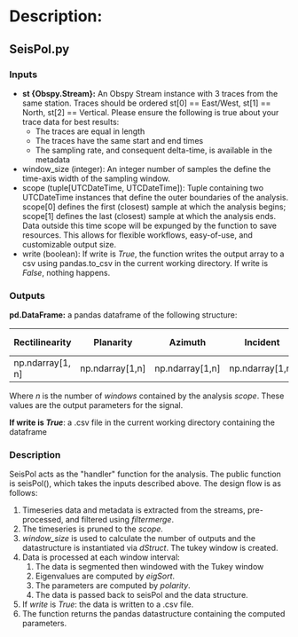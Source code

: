 # Description:

## SeisPol.py
### Inputs
- **st {Obspy.Stream}:** An Obspy Stream instance with 3 traces from the same station. Traces should be ordered st[0] == East/West, st[1] == North, st[2] == Vertical. Please ensure the following is true about your trace data for best results:
	- The traces are equal in length
	- The traces have the same start and end times
	- The sampling rate, and consequent delta-time, is available in the metadata
- window_size (integer): An integer number of samples the define the time-axis width of the sampling window.
- scope (tuple[UTCDateTime, UTCDateTime]): Tuple containing two UTCDateTime instances that define the outer boundaries of the analysis. scope[0] defines the first (closest) sample at which the analysis begins; scope[1] defines the last (closest) sample at which the analysis ends. Data outside this time scope will be expunged by the function to save resources. This allows for flexible workflows, easy-of-use, and customizable output size.
- write (boolean): If write is *True*, the function writes the output array to a csv using pandas.to_csv in the current working directory. If write is *False*, nothing happens.

### Outputs
**pd.DataFrame:** a pandas dataframe of the following structure: 

| Rectilinearity   | Planarity       | Azimuth         | Incident        | Normalized Diff |
| ---------------- | --------------- | --------------- | --------------- | --------------- |
| np.ndarray[1, n] | np.ndarray[1,n] | np.ndarray[1,n] | np.ndarray[1,n] | np.ndarray[1,n] |

Where *n* is the number of *windows* contained by the analysis *scope*. These values are the output parameters for the signal.

**If write is *True***: a .csv file in the current working directory containing the dataframe

### Description
SeisPol acts as the "handler" function for the analysis. The public function is seisPol(), which takes the inputs described above. The design flow is as follows:
1. Timeseries data and metadata is extracted from the streams, pre-processed, and filtered using *filtermerge*.
2. The timeseries is pruned to the *scope.*
3. *window_size* is used to calculate the number of outputs and the datastructure is instantiated via *dStruct*. The tukey window is created.
4. Data is processed at each window interval:
	1. The data is segmented then windowed with the Tukey window
	2. Eigenvalues are computed by *eigSort*.
	3. The parameters are computed by *polarity*.
	4. The data is passed back to seisPol and the data structure.
5. If *write* is *True*: the data is written to a .csv file.
6. The function returns the pandas datastructure containing the computed parameters.
